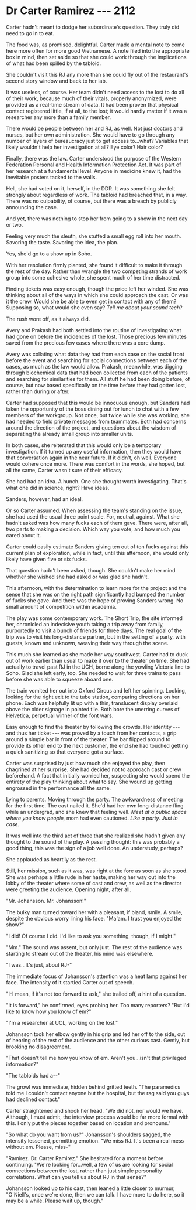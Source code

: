 # Dr Carter Ramirez --- 2112

Carter hadn't meant to dodge her subordinate's question. They truly did need to go in to eat.

The food was, as promised, delightful. Carter made a mental note to come here more often for more good Vietnamese. A note filed into the appropriate box in mind, then set aside so that she could work through the implications of what had been spilled by the tabloid.

She couldn't visit this RJ any more than she could fly out of the restaurant's second story window and back to her lab.

It was useless, of course. Her team didn't need access to the lost to do all of their work, because much of their vitals, properly anonymized, were provided as a real-time stream of data. It had been proven that physical contact registered little, if at all, to the lost; it would hardly matter if it was a researcher any more than a family member.

There would be people between her and RJ, as well. Not just doctors and nurses, but her own administration. She would have to go through any number of layers of bureaucracy just to get access to...what? Variables that likely wouldn't help her investigation at all? Eye color? Hair color?

Finally, there was the law. Carter understood the purpose of the Western Federation Personal and Health Information Protection Act. It was part of her research at a fundamental level. Anyone in medicine knew it, had the inevitable posters tacked to the walls.

Hell, she had voted on it, herself, in the DDR. It was something she felt strongly about regardless of work. The tabloid had breached that, in a way. There was no culpability, of course, but there was a breach by publicly announcing the case.

And yet, there was nothing to stop her from going to a show in the next day or two.

Feeling very much the sleuth, she stuffed a small egg roll into her mouth. Savoring the taste. Savoring the idea, the plan.

Yes, she'd go to a show up in Soho.

With her resolution firmly planted, she found it difficult to make it through the rest of the day. Rather than wrangle the two competing strands of work group into some cohesive whole, she spent much of her time distracted.

Finding tickets was easy enough, though the price left her winded. She was thinking about all of the ways in which she could approach the cast. Or was it the crew. Would she be able to even get in contact with any of them? Supposing so, what would she even say? *Tell me about your sound tech*?

The rush wore off, as it always did.

Avery and Prakash had both settled into the routine of investigating what had gone on before the incidences of the lost. Those precious few minutes saved from the precious few cases where there was a core dump.

Avery was collating what data they had from each case on the social front before the event and searching for social connections between each of the cases, as much as the law would allow. Prakash, meanwhile, was digging through biochemical data that had been collected from each of the patients and searching for similarities for them. All stuff he had been doing before, of course, but now based specifically on the time before they had gotten lost, rather than during or after.

Carter had supposed that this would be innocuous enough, but Sanders had taken the opportunity of the boss dining out for lunch to chat with a few members of the workgroup. Not once, but twice while she was working, she had needed to field private messages from teammates. Both had concerns around the direction of the project, and questions about the wisdom of separating the already small group into smaller units.

In both cases, she reiterated that this would only be a temporary investigation. If it turned up any useful information, then they would have that conversation again in the near future. If it didn't, oh well. Everyone would cohere once more. There was comfort in the words, she hoped, but all the same, Carter wasn't sure of their efficacy.

She had had an idea. A hunch. One she thought worth investigating. That's what one did in science, right? Have ideas.

Sanders, however, had an ideal.

Or so Carter assumed. When assessing the team's standing on the issue, she had used the usual three point scale. For, neutral, against. What she hadn't asked was how many fucks each of them gave. There were, after all, two parts to making a decision. Which way you vote, and how much you cared about it.

Carter could easily estimate Sanders giving ten out of ten fucks against this current plan of exploration, while in fact, until this afternoon, she would only likely have given five or six fucks.

That question hadn't been asked, though. She couldn't make her mind whether she wished she had asked or was glad she hadn't.

This afternoon, with the determination to learn more for the project and the sense that she was on the right path significantly had bumped the number of fucks she gave. And there was the hope of proving Sanders wrong. No small amount of competition within academia.

<!-- split? -->

The play was some contemporary work. The Short Trip, the site informed her, chronicled an indecisive youth taking a trip away from family, purportedly to visit a bunch of friends for three days. The real goal of the trip was to visit his long-distance partner, but in the setting of a party, with guests, known and unknown, weaving their way through the scene.

This much she learned as she made her way southwest. Carter had to duck out of work earlier than usual to make it over to the theater on time. She had actually to travel past RJ in the UCH, borne along the yowling Victoria line to Soho. Glad she left early, too. She needed to wait for three trains to pass before she was able to squeeze aboard one.

The train vomited her out into Oxford Circus and left her spinning. Looking, looking for the right exit to the tube station, comparing directions on her phone. Each was helpfully lit up with a thin, translucent display overlaid above the older signage in painted tile. Both bore the unerring curves of Helvetica, perpetual winner of the font wars.

Easy enough to find the theater by following the crowds. Her identity --- and thus her ticket --- was proved by a touch from her contacts, a grip around a simple bar in front of the theater. The bar flipped around to provide its other end to the next customer, the end she had touched getting a quick sanitizing so that everyone got a surface.

Carter was surprised by just how much she enjoyed the play, then chagrined at her surprise. She had decided not to approach cast or crew beforehand. A fact that initially worried her, suspecting she would spend the entirety of the play thinking about what to say. She wound up getting engrossed in the performance all the same.

Lying to parents. Moving through the party. The awkwardness of meeting for the first time. The cast nailed it. She'd had her own long-distance fling while an undergrad, and she knew that feeling well. *Meet at a public space where you know people,* mom had even cautioned. *Like a party. Just in case.*

It was well into the third act of three that she realized she hadn't given any thought to the sound of the play. A passing thought: this was probably a good thing, this was the sign of a job well done. An understudy, perhaps?

She applauded as heartily as the rest.

Still, her mission, such as it was, was right at the fore as soon as she stood. She was perhaps a little rude in her haste, making her way out into the lobby of the theater where some of cast and crew, as well as the director were greeting the audience. Opening night, after all.

"Mr. Johansson. Mr. Johansson!"

The bulky man turned toward her with a pleasant, if bland, smile. A smile, despite the obvious worry lining his face. "Ma'am. I trust you enjoyed the show?"

"I did! Of course I did. I'd like to ask you something, though, if I might."

"Mm." The sound was assent, but only just. The rest of the audience was starting to stream out of the theater, his mind was elsewhere.

"I was...It's just, about RJ-"

The immediate focus of Johansson's attention was a heat lamp against her face. The intensity of it startled Carter out of speech.

"I-I mean, if it's not too forward to ask," she trailed off, a hint of a question.

"It is forward," he confirmed, eyes probing her. Too many reporters? "But I'd like to know how you know of em?"

"I'm a researcher at UCL, working on the lost."

Johansson took her elbow gently in his grip and led her off to the side, out of hearing of the rest of the audience and the other curious cast. Gently, but brooking no disagreement.

"That doesn't tell me how you know of em. Aren't you...isn't that privileged information?"

"The tabloids had a--"

The growl was immediate, hidden behind gritted teeth. "The paramedics told me I couldn't contact anyone but the hospital, but the rag said you guys had declined contact."

Carter straightened and shook her head. "We did not, nor would we have. Although, I must admit, the interview process would be far more formal with this. I only put the pieces together based on location and pronouns."

"So what do you want from us?" Johansson's shoulders sagged, the intensity lessened, permitting emotion. "We miss RJ. It's been a real mess without em. Please, miss-"

"Ramirez. Dr. Carter Ramirez." She hesitated for a moment before continuing. "We're looking for...well, a few of us are looking for social connections between the lost, rather than just simple personality correlations. What can you tell us about RJ in that sense?"

Johansson looked up to his cast, then leaned a little closer to murmur, "O'Niell's, once we're done, then we can talk. I have more to do here, so it may be a while. Please wait up, though."
